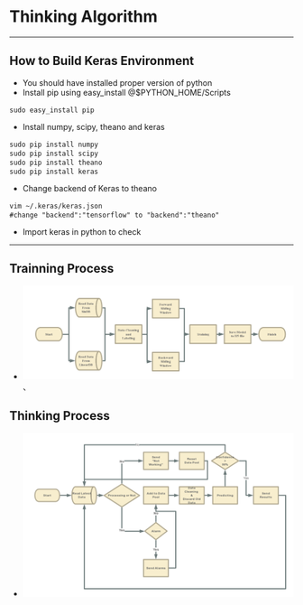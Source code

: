# Thinking Algorithm
-------------
## How to Build Keras Environment
* You should have installed proper version of python
* Install pip using easy_install @$PYTHON_HOME/Scripts
```
sudo easy_install pip
```
* Install numpy, scipy, theano and keras
```
sudo pip install numpy
sudo pip install scipy
sudo pip install theano
sudo pip install keras
```
* Change backend of Keras to theano
```
vim ~/.keras/keras.json
#change "backend":"tensorflow" to "backend":"theano"    
```
* Import keras in python to check

-------------

## Trainning Process
* ![Flow Chart](./doc/Think_TrainingProcess.png)、

## Thinking Process
* ![Flow Chart](./doc/Think_ThinkingProcess.png)
